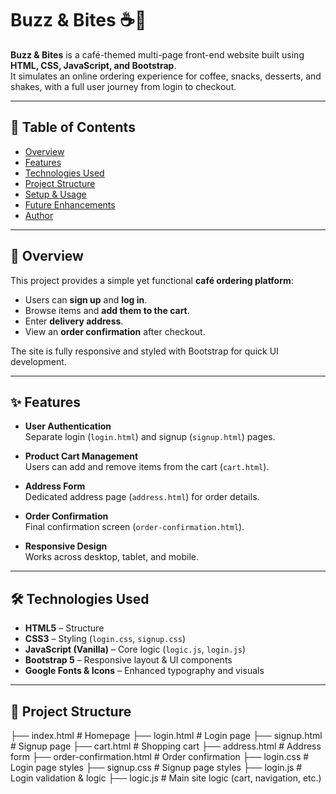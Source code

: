# Buzz & Bites ☕🍰

**Buzz & Bites** is a café-themed multi-page front-end website built using **HTML, CSS, JavaScript, and Bootstrap**.  
It simulates an online ordering experience for coffee, snacks, desserts, and shakes, with a full user journey from login to checkout.

---

## 📜 Table of Contents
- [Overview](#overview)
- [Features](#features)
- [Technologies Used](#technologies-used)
- [Project Structure](#project-structure)
- [Setup & Usage](#setup--usage)
- [Future Enhancements](#future-enhancements)
- [Author](#author)

---

## 📖 Overview
This project provides a simple yet functional **café ordering platform**:
- Users can **sign up** and **log in**.
- Browse items and **add them to the cart**.
- Enter **delivery address**.
- View an **order confirmation** after checkout.

The site is fully responsive and styled with Bootstrap for quick UI development.

---

## ✨ Features
- **User Authentication**  
  Separate login (`login.html`) and signup (`signup.html`) pages.
  
- **Product Cart Management**  
  Users can add and remove items from the cart (`cart.html`).

- **Address Form**  
  Dedicated address page (`address.html`) for order details.

- **Order Confirmation**  
  Final confirmation screen (`order-confirmation.html`).

- **Responsive Design**  
  Works across desktop, tablet, and mobile.

---

## 🛠 Technologies Used
- **HTML5** – Structure
- **CSS3** – Styling (`login.css`, `signup.css`)
- **JavaScript (Vanilla)** – Core logic (`logic.js`, `login.js`)
- **Bootstrap 5** – Responsive layout & UI components
- **Google Fonts & Icons** – Enhanced typography and visuals

---

## 📂 Project Structure

├── index.html # Homepage
├── login.html # Login page
├── signup.html # Signup page
├── cart.html # Shopping cart
├── address.html # Address form
├── order-confirmation.html # Order confirmation
├── login.css # Login page styles
├── signup.css # Signup page styles
├── login.js # Login validation & logic
├── logic.js # Main site logic (cart, navigation, etc.)

